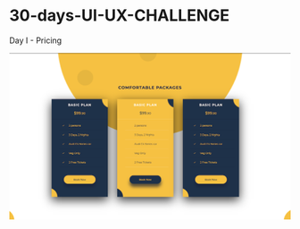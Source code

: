 # 30-days-UI-UX-CHALLENGE
Day I - Pricing

![Pricing](https://github.com/younggeeks/30-days-UI-UX-CHALLENGE/blob/master/screenshots/Pricing.png)


